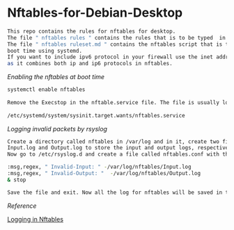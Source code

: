 # Nftables-for-Debian-Desktop

```bash
This repo contains the rules for nftables for desktop. 
The file " nftables rules " contains the rules that is to be typed  in the terminal. 
The file " nftables ruleset.md " contains the nftables script that is to be started at 
boot time using systemd. 
If you want to include ipv6 protocol in your firewall use the inet address family instead of ip 
as it combines both ip and ip6 protocols in nftables.
```

_Enabling the nftables at boot time_

```bash
systemctl enable nftables
 
Remove the Execstop in the nftable.service file. The file is usually located in 
 
/etc/systemd/system/sysinit.target.wants/nftables.service

```
_Logging invalid packets by rsyslog_

```bash
Create a directory called nftables in /var/log and in it, create two files called
Input.log and Output.log to store the input and output logs, respectively. 
Now go to /etc/rsyslog.d and create a file called nftables.conf with the following contents:

:msg,regex, " Invalid-Input: " -/var/log/nftables/Input.log
:msg,regex, " Invalid-Output: "  -/var/log/nftables/Output.log
& stop

Save the file and exit. Now all the log for nftables will be saved in these files

```
_Reference_

[Logging in Nftables](https://www.lastbreach.de/blog/firewall-logging-mit-nftables-und-rsyslog)
